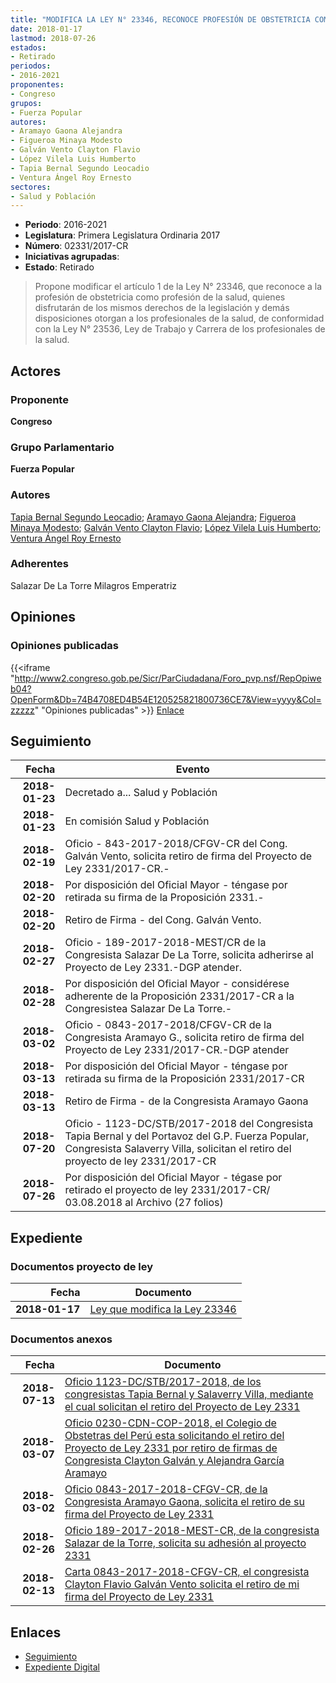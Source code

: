 ```yaml
---
title: "MODIFICA LA LEY N° 23346, RECONOCE PROFESIÓN DE OBSTETRICIA COMO PROFESIÓN MÉDICA"
date: 2018-01-17
lastmod: 2018-07-26
estados:
- Retirado
periodos:
- 2016-2021
proponentes:
- Congreso
grupos:
- Fuerza Popular
autores:
- Aramayo Gaona Alejandra
- Figueroa Minaya Modesto
- Galván Vento Clayton Flavio
- López Vilela Luis Humberto
- Tapia Bernal Segundo Leocadio
- Ventura Ángel Roy Ernesto
sectores:
- Salud y Población
---
```

- **Periodo**: 2016-2021
- **Legislatura**: Primera Legislatura Ordinaria 2017
- **Número**: 02331/2017-CR
- **Iniciativas agrupadas**: 
- **Estado**: Retirado

> Propone modificar el artículo 1 de la Ley N° 23346, que reconoce a la profesión de obstetricia como profesión de la salud, quienes disfrutarán de los mismos derechos de la legislación y demás disposiciones otorgan a los profesionales de la salud, de conformidad con la Ley N° 23536, Ley de Trabajo y Carrera de los profesionales de la salud.


## Actores

### Proponente

**Congreso**

### Grupo Parlamentario

**Fuerza Popular**

### Autores

[Tapia Bernal Segundo Leocadio](mailto:mailto:stapia@congreso.gob.pe); [Aramayo Gaona Alejandra](mailto:mailto:maramayo@congreso.gob.pe); [Figueroa Minaya Modesto](mailto:mailto:mfigueroam@congreso.gob.pe); [Galván Vento Clayton Flavio](mailto:mailto:cgalvan@congreso.gob.pe); [López Vilela Luis Humberto](mailto:mailto:llopezv@congreso.gob.pe); [Ventura Ángel Roy Ernesto](mailto:mailto:rventura@congreso.gob.pe)

### Adherentes

Salazar De La Torre Milagros Emperatriz

## Opiniones

### Opiniones publicadas

{{<iframe "http://www2.congreso.gob.pe/Sicr/ParCiudadana/Foro_pvp.nsf/RepOpiweb04?OpenForm&Db=74B4708ED4B54E120525821800736CE7&View=yyyy&Col=zzzzz" "Opiniones publicadas" >}}
[Enlace](http://www2.congreso.gob.pe/Sicr/ParCiudadana/Foro_pvp.nsf/RepOpiweb04?OpenForm&Db=74B4708ED4B54E120525821800736CE7&View=yyyy&Col=zzzzz)


## Seguimiento

| Fecha | Evento |
|------:|--------|
| **2018-01-23** | Decretado a... Salud y Población |
| **2018-01-23** | En comisión Salud y Población |
| **2018-02-19** | Oficio - 843-2017-2018/CFGV-CR del Cong. Galván Vento, solicita retiro de firma del Proyecto de Ley 2331/2017-CR.- |
| **2018-02-20** | Por disposición del Oficial Mayor - téngase por retirada su firma de la Proposición 2331.- |
| **2018-02-20** | Retiro de Firma - del Cong. Galván Vento. |
| **2018-02-27** | Oficio - 189-2017-2018-MEST/CR de la Congresista Salazar De La Torre, solicita adherirse al Proyecto de Ley 2331.-DGP atender. |
| **2018-02-28** | Por disposición del Oficial Mayor - considérese adherente de la Proposición 2331/2017-CR a la Congresistea Salazar De La Torre.- |
| **2018-03-02** | Oficio - 0843-2017-2018/CFGV-CR de la Congresista Aramayo G., solicita retiro de firma del Proyecto de Ley 2331/2017-CR.-DGP atender |
| **2018-03-13** | Por disposición del Oficial Mayor - téngase por retirada su firma de la Proposición 2331/2017-CR |
| **2018-03-13** | Retiro de Firma - de la Congresista Aramayo Gaona |
| **2018-07-20** | Oficio - 1123-DC/STB/2017-2018 del Congresista Tapia Bernal y del Portavoz del G.P. Fuerza Popular, Congresista Salaverry Villa, solicitan el retiro del proyecto de ley 2331/2017-CR |
| **2018-07-26** | Por disposición del Oficial Mayor - tégase por retirado el proyecto de ley 2331/2017-CR/ 03.08.2018 al Archivo (27 folios) |

## Expediente

### Documentos proyecto de ley

| Fecha | Documento |
|------:|-----------|
| **2018-01-17** | [Ley que modifica la Ley 23346](http://www.leyes.congreso.gob.pe/Documentos/2016_2021/Proyectos_de_Ley_y_de_Resoluciones_Legislativas/PL0233120180117.pdf) |

### Documentos anexos

| Fecha | Documento |
|------:|-----------|
| **2018-07-13** | [Oficio 1123-DC/STB/2017-2018, de los congresistas Tapia Bernal y Salaverry Villa, mediante el cual solicitan el retiro del Proyecto de Ley 2331](http://www.leyes.congreso.gob.pe/Documentos/2016_2021/Oficios/Congresistas/OFICIO-1123-DC-STB-2017-2018.-.pdf) |
| **2018-03-07** | [Oficio 0230-CDN-COP-2018, el Colegio de Obstetras del Perú esta solicitando el retiro del Proyecto de Ley 2331 por retiro de firmas de Congresista Clayton Galván y Alejandra García Aramayo](http://www.leyes.congreso.gob.pe/Documentos/2016_2021/Oficios/Otras_Instituciones/OFICIO-230-CDN-COP-2018.pdf) |
| **2018-03-02** | [Oficio 0843-2017-2018-CFGV-CR, de la Congresista Aramayo Gaona, solicita el retiro de su firma del Proyecto de Ley 2331](http://www.leyes.congreso.gob.pe/Documentos/2016_2021/Retiro_de_Firmas/Proyectos/OFICIO-0843-2017-2018-CFGV-CR-.pdf) |
| **2018-02-26** | [Oficio 189-2017-2018-MEST-CR, de la congresista Salazar de la Torre, solicita su adhesión al proyecto 2331](http://www.leyes.congreso.gob.pe/Documentos/2016_2021/Adhesiones/Proyectos_de_Ley/OFICIO-189-2017-2018-MEST-CR.pdf) |
| **2018-02-13** | [Carta 0843-2017-2018-CFGV-CR, el congresista Clayton Flavio Galván Vento solicita el retiro de mi firma del Proyecto de Ley 2331](http://www.leyes.congreso.gob.pe/Documentos/2016_2021/Retiro_de_Firmas/Proyectos/OFICIO-0843-2017-2018-CFGV-CR.PDF) |

## Enlaces

- [Seguimiento](http://www2.congreso.gob.pe/Sicr/TraDocEstProc/CLProLey2016.nsf/f7fff46988ca05b1052578e100829cc7/063a306352bb561c05258219005d05a3?OpenDocument)
- [Expediente Digital](http://www2.congreso.gob.pe/Sicr/TraDocEstProc/Expvirt_2011.nsf/visbusqptramdoc1621/02331?opendocument)

